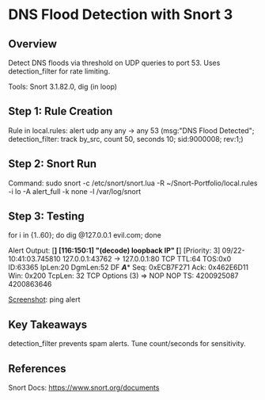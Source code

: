 # DNS Flood Detection with Snort 3

## Overview
Detect DNS floods via threshold on UDP queries to port 53. Uses detection_filter for rate limiting.

Tools: Snort 3.1.82.0, dig (in loop)

## Step 1: Rule Creation
Rule in local.rules:
alert udp any any -> any 53 (msg:"DNS Flood Detected"; detection_filter: track by_src, count 50, seconds 10; sid:9000008; rev:1;)

## Step 2: Snort Run
Command: sudo snort -c /etc/snort/snort.lua -R ~/Snort-Portfolio/local.rules -i lo -A alert_full -k none -l /var/log/snort

## Step 3: Testing

 for i in {1..60}; do dig @127.0.0.1 evil.com; done

Alert Output: [**] [116:150:1] "(decode) loopback IP" [**]
[Priority: 3] 
09/22-10:41:03.745810 127.0.0.1:43762 -> 127.0.0.1:80
TCP TTL:64 TOS:0x0 ID:63365 IpLen:20 DgmLen:52 DF
***A**** Seq: 0xECB7F271  Ack: 0x462E6D11  Win: 0x200  TcpLen: 32
TCP Options (3) => NOP NOP TS: 4200925087 4200863646


 [Screenshot](Snort-Portfolio/Images/simulations/DNS/DNS_ping_alert.png): ping alert


## Key Takeaways
detection_filter prevents spam alerts. Tune count/seconds for sensitivity.

## References
Snort Docs: https://www.snort.org/documents




